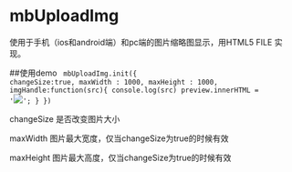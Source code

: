 # mbUploadImg
使用于手机（ios和android端）和pc端的图片缩略图显示，用HTML5 FILE 实现。


##使用demo
<code type="javascript">
	mbUploadImg.init({
		changeSize:true,
		maxWidth : 1000,
		maxHeight : 1000,
		imgHandle:function(src){
			console.log(src)
			preview.innerHTML = '<img src="'+ src +'" />';
		}
	})
</code>

<p>changeSize	是否改变图片大小</p>
<p>maxWidth		图片最大宽度，仅当changeSize为true的时候有效</p>
<p>maxHeight	图片最大高度，仅当changeSize为true的时候有效</p>